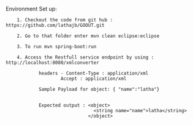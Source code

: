 Environment Set up:

        1. Checkout the code from git hub : https://github.com/lathajb/GOOUT.git

        2. Go to that folder enter mvn clean eclipse:eclipse

        3. To run mvn spring-boot:run

        4. Access the Restfull service endpoint by using : http://localhost:8080/xmlconverter

                headers - Content-Type : application/xml
                        Accept : application/xml
          
                Sample Payload for object: { "name":"latha"}
  
  
                Expected output : <object> 
                                    <string name="name">latha</string> 
                                  </object> 
